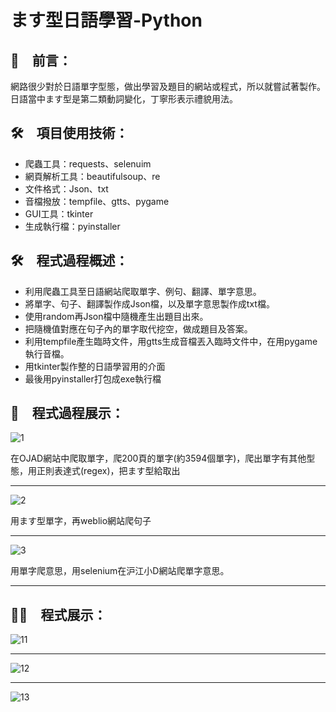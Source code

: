 # ます型日語學習-Python

## 📢　前言：

網路很少對於日語單字型態，做出學習及題目的網站或程式，所以就嘗試著製作。
日語當中ます型是第二類動詞變化，丁寧形表示禮貌用法。

## 🛠　項目使用技術：

* 爬蟲工具：requests、selenuim
* 網頁解析工具：beautifulsoup、re
* 文件格式：Json、txt
* 音檔撥放：tempfile、gtts、pygame
* GUI工具：tkinter
* 生成執行檔：pyinstaller

## 🛠　程式過程概述：
* 利用爬蟲工具至日語網站爬取單字、例句、翻譯、單字意思。
* 將單字、句子、翻譯製作成Json檔，以及單字意思製作成txt檔。
* 使用random再Json檔中隨機產生出題目出來。
* 把隨機值對應在句子內的單字取代挖空，做成題目及答案。
* 利用tempfile產生臨時文件，用gtts生成音檔丟入臨時文件中，在用pygame執行音檔。
* 用tkinter製作整的日語學習用的介面
* 最後用pyinstaller打包成exe執行檔

## 📝　程式過程展示：

![1](https://user-images.githubusercontent.com/79140074/142711257-26f1e934-58e0-4dcb-acf8-a14098da3ad5.png)

在OJAD網站中爬取單字，爬200頁的單字(約3594個單字)，爬出單字有其他型態，用正則表達式(regex)，把ます型給取出
****
![2](https://user-images.githubusercontent.com/79140074/142711260-a586db9e-6e80-48b5-b353-ba5519d1b4a6.png)

用ます型單字，再weblio網站爬句子
****
![3](https://user-images.githubusercontent.com/79140074/142711262-cf497027-8d7e-40a2-bd52-fb22853d55a5.png)

用單字爬意思，用selenium在沪江小D網站爬單字意思。
****

## 🧑‍🎓　程式展示：
![11](https://user-images.githubusercontent.com/79140074/142711263-1686582e-c135-4998-ad72-757bf538a5a9.png)

****
![12](https://user-images.githubusercontent.com/79140074/142711585-3d4c71ed-ead1-42d9-bef9-6de3175aae8b.png)

****
![13](https://user-images.githubusercontent.com/79140074/142711265-bee974d0-a8ac-4547-9d26-fa88f2900433.png)

